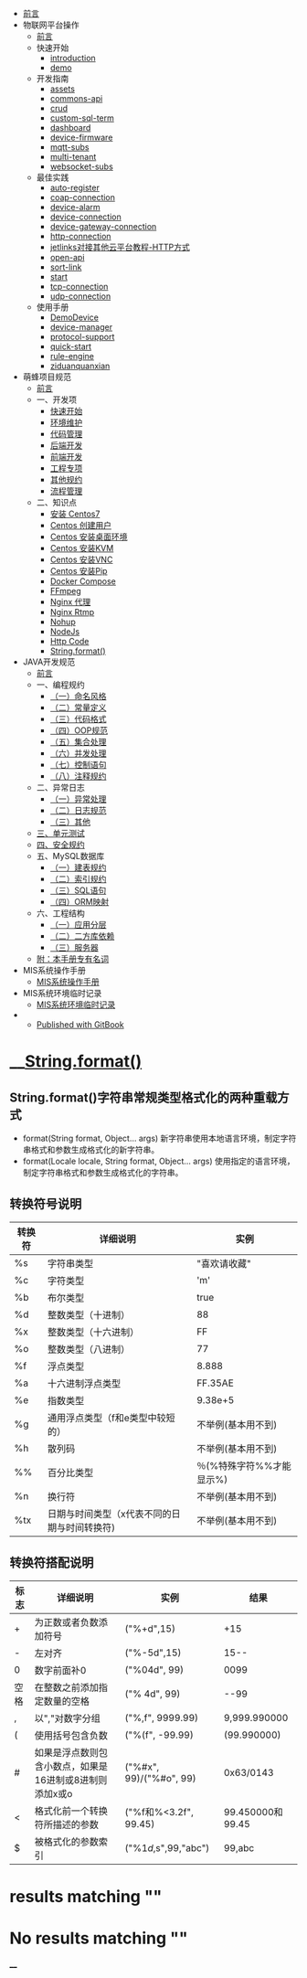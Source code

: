 

  * [ 前言 ](../../)
  * 物联网平台操作 
    * [ 前言 ](../../物联网平台/)
    * 快速开始 
      * [ introduction ](../../物联网平台/quick-start/introduction.html)
      * [ demo ](../../物联网平台/quick-start/demo.html)
    * 开发指南 
      * [ assets ](../../物联网平台/dev-guide/assets.html)
      * [ commons-api ](../../物联网平台/dev-guide/commons-api.html)
      * [ crud ](../../物联网平台/dev-guide/crud.html)
      * [ custom-sql-term ](../../物联网平台/dev-guide/custom-sql-term.html)
      * [ dashboard ](../../物联网平台/dev-guide/dashboard.html)
      * [ device-firmware ](../../物联网平台/dev-guide/device-firmware.html)
      * [ mqtt-subs ](../../物联网平台/dev-guide/mqtt-subs.html)
      * [ multi-tenant ](../../物联网平台/dev-guide/multi-tenant.html)
      * [ websocket-subs ](../../物联网平台/dev-guide/websocket-subs.html)
    * 最佳实践 
      * [ auto-register ](../../物联网平台/best-practices/auto-register.html)
      * [ coap-connection ](../../物联网平台/best-practices/coap-connection.html)
      * [ device-alarm ](../../物联网平台/best-practices/device-alarm.html)
      * [ device-connection ](../../物联网平台/best-practices/device-connection.html)
      * [ device-gateway-connection ](../../物联网平台/best-practices/device-gateway-connection.html)
      * [ http-connection ](../../物联网平台/best-practices/http-connection.html)
      * [ jetlinks对接其他云平台教程-HTTP方式 ](../../物联网平台/best-practices/jetlinks对接其他云平台教程-HTTP方式.html)
      * [ open-api ](../../物联网平台/best-practices/open-api.html)
      * [ sort-link ](../../物联网平台/best-practices/sort-link.html)
      * [ start ](../../物联网平台/best-practices/start.html)
      * [ tcp-connection ](../../物联网平台/best-practices/tcp-connection.html)
      * [ udp-connection ](../../物联网平台/best-practices/udp-connection.html)
    * 使用手册 
      * [ DemoDevice ](../../物联网平台/basics-guide/DemoDevice.html)
      * [ device-manager ](../../物联网平台/basics-guide/device-manager.html)
      * [ protocol-support ](../../物联网平台/basics-guide/protocol-support.html)
      * [ quick-start ](../../物联网平台/basics-guide/quick-start.html)
      * [ rule-engine ](../../物联网平台/basics-guide/rule-engine.html)
      * [ ziduanquanxian ](../../物联网平台/basics-guide/ziduanquanxian.html)
  * 萌蜂项目规范 
    * [ 前言 ](../)
    * 一、开发项 
      * [ 快速开始 ](../开发项/idea-start.html)
      * [ 环境维护 ](../开发项/环境维护.html)
      * [ 代码管理 ](../开发项/代码管理.html)
      * [ 后端开发 ](../开发项/后端开发.html)
      * [ 前端开发 ](../开发项/前端开发.html)
      * [ 工程专项 ](../开发项/工程专项.html)
      * [ 其他规约 ](../开发项/其他规约.html)
      * [ 流程管理 ](../开发项/流程管理.html)
    * 二、知识点 
      * [ 安装 Centos7 ](install-centos7.html)
      * [ Centos 创建用户 ](centos-create-user.html)
      * [ Centos 安装桌面环境 ](centos-install-gnome.html)
      * [ Centos 安装KVM ](centos-install-kvm.html)
      * [ Centos 安装VNC ](centos-install-vnc.html)
      * [ Centos 安装Pip ](centos-install-pip.html)
      * [ Docker Compose ](docker-compose.html)
      * [ FFmpeg ](ffmpeg.html)
      * [ Nginx 代理 ](nginx-prefix.html)
      * [ Nginx Rtmp ](nginx-rtmp.html)
      * [ Nohup ](nohup.html)
      * [ NodeJs ](nodejs-upgrade.html)
      * [ Http Code ](http-code.html)
      * [ String.format() ](string-format.html)
  * JAVA开发规范 
    * [ 前言 ](../../JAVA开发规范/)
    * 一、编程规约 
      * [ （一）命名风格 ](../../JAVA开发规范/编程规约/命名风格.html)
      * [ （二）常量定义 ](../../JAVA开发规范/编程规约/常量定义.html)
      * [ （三）代码格式 ](../../JAVA开发规范/编程规约/代码格式.html)
      * [ （四）OOP规范 ](../../JAVA开发规范/编程规约/OOP规范.html)
      * [ （五）集合处理 ](../../JAVA开发规范/编程规约/集合处理.html)
      * [ （六）并发处理 ](../../JAVA开发规范/编程规约/并发处理.html)
      * [ （七）控制语句 ](../../JAVA开发规范/编程规约/控制语句.html)
      * [ （八）注释规约 ](../../JAVA开发规范/编程规约/注释规约.html)
    * 二、异常日志 
      * [ （一）异常处理 ](../../JAVA开发规范/异常日志/异常处理.html)
      * [ （二）日志规范 ](../../JAVA开发规范/异常日志/日志规约.html)
      * [ （三）其他 ](../../JAVA开发规范/异常日志/其他.html)
    * [ 三、单元测试 ](../../JAVA开发规范/单元测试.html)
    * [ 四、安全规约 ](../../JAVA开发规范/安全规约.html)
    * 五、MySQL数据库 
      * [ （一）建表规约 ](../../JAVA开发规范/MySQL数据库/建表规约.html)
      * [ （二）索引规约 ](../../JAVA开发规范/MySQL数据库/索引规约.html)
      * [ （三）SQL语句 ](../../JAVA开发规范/MySQL数据库/SQL语句.html)
      * [ （四）ORM映射 ](../../JAVA开发规范/MySQL数据库/ORM映射.html)
    * 六、工程结构 
      * [ （一）应用分层 ](../../JAVA开发规范/工程结构/应用分层.html)
      * [ （二）二方库依赖 ](../../JAVA开发规范/工程结构/二方库依赖.html)
      * [ （三）服务器 ](../../JAVA开发规范/工程结构/服务器.html)
    * [ 附：本手册专有名词 ](../../JAVA开发规范/本手册专有名词.html)
  * MIS系统操作手册 
    * [ MIS系统操作手册 ](../../用户操作手册/用户操作手册.html)
  * MIS系统环境临时记录 
    * [ MIS系统环境临时记录 ](../../MIS系统环境临时记录/组态和大屏连接地址配置.html)
  *   * [ Published with GitBook ](https://www.gitbook.com)

#  __[String.format()](../..)

## String.format()字符串常规类型格式化的两种重载方式

  * format(String format, Object… args) 新字符串使用本地语言环境，制定字符串格式和参数生成格式化的新字符串。
  * format(Locale locale, String format, Object… args) 使用指定的语言环境，制定字符串格式和参数生成格式化的字符串。

## 转换符号说明

转换符 | 详细说明 | 实例  
---|---|---  
%s | 字符串类型 | "喜欢请收藏"  
%c | 字符类型 | 'm'  
%b | 布尔类型 | true  
%d | 整数类型（十进制） | 88  
%x | 整数类型（十六进制） | FF  
%o | 整数类型（八进制） | 77  
%f | 浮点类型 | 8.888  
%a | 十六进制浮点类型 | FF.35AE  
%e | 指数类型 | 9.38e+5  
%g | 通用浮点类型（f和e类型中较短的） | 不举例(基本用不到)  
%h | 散列码 | 不举例(基本用不到)  
%% | 百分比类型 | ％(%特殊字符%%才能显示%)  
%n | 换行符 | 不举例(基本用不到)  
%tx | 日期与时间类型（x代表不同的日期与时间转换符) | 不举例(基本用不到)  
  
## 转换符搭配说明

标志 | 详细说明 | 实例 | 结果  
---|---|---|---  
+ | 为正数或者负数添加符号 | ("%+d",15) | +15  
- | 左对齐 | ("%-5d",15) | 15--  
0 | 数字前面补0 | ("%04d", 99) | 0099  
空格 | 在整数之前添加指定数量的空格 | ("% 4d", 99) | \--99  
, | 以","对数字分组 | ("%,f", 9999.99) | 9,999.990000  
( | 使用括号包含负数 | ("%(f", -99.99) | (99.990000)  
# | 如果是浮点数则包含小数点，如果是16进制或8进制则添加x或o | ("%#x", 99)/("%#o", 99) | 0x63/0143  
< | 格式化前一个转换符所描述的参数 | ("%f和%<3.2f", 99.45) | 99.450000和99.45  
$ | 被格式化的参数索引 | ("%1$d,%2$s",99,"abc") | 99,abc  
  
#  results matching ""

# No results matching ""

[ __](http-code.html)

